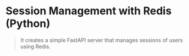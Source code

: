 # Session Management with Redis (Python)
> It creates a simple FastAPI server that manages sessions of users using Redis.


